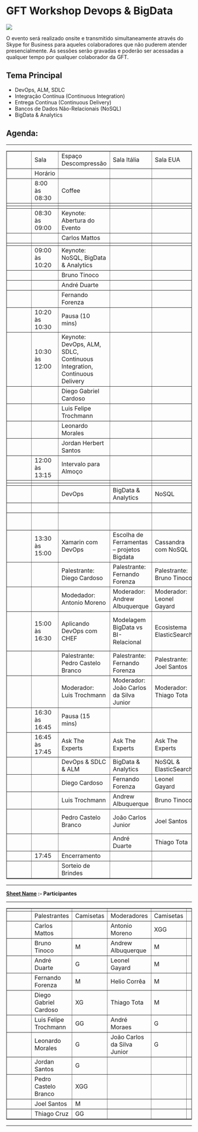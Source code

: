# GFT Workshop Devops & BigData

![](images/logo-gft.png)


O evento será realizado onsite e transmitido simultaneamente através do Skype for Business para aqueles colaboradores que não puderem atender presencialmente. As sessões serão gravadas e poderão ser acessadas a qualquer tempo por qualquer colaborador da GFT. 

## Tema Principal
*	DevOps, ALM, SDLC
*	Integração Contínua (Continuous Integration)
*	Entrega Contínua (Continuous Delivery)
*	Bancos de Dados Não-Relacionais (NoSQL)
*	BigData & Analytics


## Agenda:

<!DOCTYPE html>
<html>	
		<body>			
			<hr>
				<table cellspacing=0 border=1>
					<tr>
						<td style=min-width:50px></td>
						<td style=min-width:50px> Sala</td>
						<td style=min-width:50px>Espaço Descompressão</td>
						<td style=min-width:50px>Sala Itália</td>
						<td style=min-width:50px>Sala EUA</td>
						<td style=min-width:50px>Sala Costa Rica</td>
						<td style=min-width:50px></td>
					</tr>
					<tr>
						<td style=min-width:50px></td>
						<td style=min-width:50px>Horário</td>
						<td style=min-width:50px></td>
						<td style=min-width:50px></td>
						<td style=min-width:50px></td>
						<td style=min-width:50px></td>
						<td style=min-width:50px></td>
					</tr>
					<tr>
						<td style=min-width:50px></td>
						<td style=min-width:50px>8:00 às 08:30</td>
						<td style=min-width:50px>Coffee</td>
						<td style=min-width:50px></td>
						<td style=min-width:50px></td>
						<td style=min-width:50px></td>
						<td style=min-width:50px></td>
					</tr>
					<tr>
						<td style=min-width:50px></td>
						<td style=min-width:50px></td>
						<td style=min-width:50px></td>
						<td style=min-width:50px></td>
						<td style=min-width:50px></td>
						<td style=min-width:50px></td>
						<td style=min-width:50px></td>
					</tr>
					<tr>
						<td style=min-width:50px></td>
						<td style=min-width:50px></td>
						<td style=min-width:50px></td>
						<td style=min-width:50px></td>
						<td style=min-width:50px></td>
						<td style=min-width:50px></td>
						<td style=min-width:50px></td>
					</tr>
					<tr>
						<td style=min-width:50px></td>
						<td style=min-width:50px>08:30 às 09:00</td>
						<td style=min-width:50px>Keynote: Abertura do Evento</td>
						<td style=min-width:50px></td>
						<td style=min-width:50px></td>
						<td style=min-width:50px></td>
						<td style=min-width:50px></td>
					</tr>
					<tr>
						<td style=min-width:50px></td>
						<td style=min-width:50px></td>
						<td style=min-width:50px>Carlos Mattos</td>
						<td style=min-width:50px></td>
						<td style=min-width:50px></td>
						<td style=min-width:50px></td>
						<td style=min-width:50px></td>
					</tr>
					<tr>
						<td style=min-width:50px></td>
						<td style=min-width:50px></td>
						<td style=min-width:50px></td>
						<td style=min-width:50px></td>
						<td style=min-width:50px></td>
						<td style=min-width:50px></td>
						<td style=min-width:50px></td>
					</tr>
					<tr>
						<td style=min-width:50px></td>
						<td style=min-width:50px>09:00 às 10:20</td>
						<td style=min-width:50px>Keynote: NoSQL, BigData & Analytics</td>
						<td style=min-width:50px></td>
						<td style=min-width:50px></td>
						<td style=min-width:50px></td>
						<td style=min-width:50px></td>
					</tr>
					<tr>
						<td style=min-width:50px></td>
						<td style=min-width:50px></td>
						<td style=min-width:50px>Bruno Tinoco</td>
						<td style=min-width:50px></td>
						<td style=min-width:50px></td>
						<td style=min-width:50px></td>
						<td style=min-width:50px></td>
					</tr>
					<tr>
						<td style=min-width:50px></td>
						<td style=min-width:50px></td>
						<td style=min-width:50px>André Duarte</td>
						<td style=min-width:50px></td>
						<td style=min-width:50px></td>
						<td style=min-width:50px></td>
						<td style=min-width:50px></td>
					</tr>
					<tr>
						<td style=min-width:50px></td>
						<td style=min-width:50px></td>
						<td style=min-width:50px>Fernando Forenza</td>
						<td style=min-width:50px></td>
						<td style=min-width:50px></td>
						<td style=min-width:50px></td>
						<td style=min-width:50px></td>
					</tr>
					<tr>
						<td style=min-width:50px></td>
						<td style=min-width:50px>10:20 às 10:30</td>
						<td style=min-width:50px>Pausa (10 mins)</td>
						<td style=min-width:50px></td>
						<td style=min-width:50px></td>
						<td style=min-width:50px></td>
						<td style=min-width:50px></td>
					</tr>
					<tr>
						<td style=min-width:50px></td>
						<td style=min-width:50px>10:30 às 12:00</td>
						<td style=min-width:50px>Keynote: DevOps, ALM, SDLC, Continuous Integration, Continuous Delivery</td>
						<td style=min-width:50px></td>
						<td style=min-width:50px></td>
						<td style=min-width:50px></td>
						<td style=min-width:50px></td>
					</tr>
					<tr>
						<td style=min-width:50px></td>
						<td style=min-width:50px></td>
						<td style=min-width:50px>Diego Gabriel Cardoso</td>
						<td style=min-width:50px></td>
						<td style=min-width:50px></td>
						<td style=min-width:50px></td>
						<td style=min-width:50px></td>
					</tr>
					<tr>
						<td style=min-width:50px></td>
						<td style=min-width:50px></td>
						<td style=min-width:50px>Luis Felipe Trochmann</td>
						<td style=min-width:50px></td>
						<td style=min-width:50px></td>
						<td style=min-width:50px></td>
						<td style=min-width:50px></td>
					</tr>
					<tr>
						<td style=min-width:50px></td>
						<td style=min-width:50px></td>
						<td style=min-width:50px>Leonardo Morales</td>
						<td style=min-width:50px></td>
						<td style=min-width:50px></td>
						<td style=min-width:50px></td>
						<td style=min-width:50px></td>
					</tr>
					<tr>
						<td style=min-width:50px></td>
						<td style=min-width:50px></td>
						<td style=min-width:50px>Jordan Herbert Santos</td>
						<td style=min-width:50px></td>
						<td style=min-width:50px></td>
						<td style=min-width:50px></td>
						<td style=min-width:50px></td>
					</tr>
					<tr>
						<td style=min-width:50px></td>
						<td style=min-width:50px>12:00 às 13:15</td>
						<td style=min-width:50px>Intervalo para Almoço</td>
						<td style=min-width:50px></td>
						<td style=min-width:50px></td>
						<td style=min-width:50px></td>
						<td style=min-width:50px></td>
					</tr>
					<tr>
						<td style=min-width:50px></td>
						<td style=min-width:50px></td>
						<td style=min-width:50px></td>
						<td style=min-width:50px></td>
						<td style=min-width:50px></td>
						<td style=min-width:50px></td>
						<td style=min-width:50px></td>
					</tr>
					<tr>
						<td style=min-width:50px></td>
						<td style=min-width:50px></td>
						<td style=min-width:50px></td>
						<td style=min-width:50px></td>
						<td style=min-width:50px></td>
						<td style=min-width:50px></td>
						<td style=min-width:50px></td>
					</tr>
					<tr>
						<td style=min-width:50px></td>
						<td style=min-width:50px></td>
						<td style=min-width:50px>DevOps</td>
						<td style=min-width:50px>BigData & Analytics</td>
						<td style=min-width:50px>NoSQL</td>
						<td style=min-width:50px>Continuous Integration </td>
						<td style=min-width:50px></td>
					</tr>
					<tr>
						<td style=min-width:50px></td>
						<td style=min-width:50px></td>
						<td style=min-width:50px></td>
						<td style=min-width:50px></td>
						<td style=min-width:50px></td>
						<td style=min-width:50px>& </td>
						<td style=min-width:50px></td>
					</tr>
					<tr>
						<td style=min-width:50px></td>
						<td style=min-width:50px></td>
						<td style=min-width:50px></td>
						<td style=min-width:50px></td>
						<td style=min-width:50px></td>
						<td style=min-width:50px>Continuous Delivery</td>
						<td style=min-width:50px></td>
					</tr>
					<tr>
						<td style=min-width:50px></td>
						<td style=min-width:50px>13:30 às 15:00</td>
						<td style=min-width:50px>Xamarin com DevOps</td>
						<td style=min-width:50px>Escolha de Ferramentas – projetos Bigdata</td>
						<td style=min-width:50px>Cassandra com NoSQL</td>
						<td style=min-width:50px>Continuous Delivery </td>
						<td style=min-width:50px></td>
					</tr>
					<tr>
						<td style=min-width:50px></td>
						<td style=min-width:50px></td>
						<td style=min-width:50px>Palestrante: Diego Cardoso</td>
						<td style=min-width:50px>Palestrante: Fernando Forenza</td>
						<td style=min-width:50px>Palestrante: Bruno Tinoco</td>
						<td style=min-width:50px>Palestrante: Leonardo Morales</td>
						<td style=min-width:50px></td>
					</tr>
					<tr>
						<td style=min-width:50px></td>
						<td style=min-width:50px></td>
						<td style=min-width:50px>Modedador: Antonio Moreno</td>
						<td style=min-width:50px>Moderador: Andrew Albuquerque</td>
						<td style=min-width:50px>Moderador: Leonel Gayard</td>
						<td style=min-width:50px>Moderador: Thiago Tota</td>
						<td style=min-width:50px></td>
					</tr>
					<tr>
						<td style=min-width:50px></td>
						<td style=min-width:50px>15:00 às 16:30</td>
						<td style=min-width:50px>Aplicando DevOps com CHEF</td>
						<td style=min-width:50px>Modelagem BigData vs BI-Relacional</td>
						<td style=min-width:50px>Ecosistema ElasticSearch</td>
						<td style=min-width:50px>Modelo de maturidade em Continuous Delivery</td>
						<td style=min-width:50px></td>
					</tr>
					<tr>
						<td style=min-width:50px></td>
						<td style=min-width:50px></td>
						<td style=min-width:50px>Palestrante: Pedro Castelo Branco</td>
						<td style=min-width:50px>Palestrante: Fernando Forenza</td>
						<td style=min-width:50px>Palestrante: Joel Santos</td>
						<td style=min-width:50px>Palestrante: Thiago Cruz</td>
						<td style=min-width:50px></td>
					</tr>
					<tr>
						<td style=min-width:50px></td>
						<td style=min-width:50px></td>
						<td style=min-width:50px>Moderador: Luis Trochmann</td>
						<td style=min-width:50px>Moderador: João Carlos da Silva Junior</td>
						<td style=min-width:50px>Moderador: Thiago Tota</td>
						<td style=min-width:50px>Moderador: Helio Corrêa</td>
						<td style=min-width:50px></td>
					</tr>
					<tr>
						<td style=min-width:50px></td>
						<td style=min-width:50px>16:30 às 16:45</td>
						<td style=min-width:50px>Pausa (15 mins)</td>
						<td style=min-width:50px></td>
						<td style=min-width:50px></td>
						<td style=min-width:50px></td>
						<td style=min-width:50px></td>
					</tr>
					<tr>
						<td style=min-width:50px></td>
						<td style=min-width:50px>16:45 às 17:45</td>
						<td style=min-width:50px>Ask The Experts </td>
						<td style=min-width:50px>Ask The Experts </td>
						<td style=min-width:50px>Ask The Experts </td>
						<td style=min-width:50px>Ask The Experts </td>
						<td style=min-width:50px></td>
					</tr>
					<tr>
						<td style=min-width:50px></td>
						<td style=min-width:50px></td>
						<td style=min-width:50px>DevOps & SDLC & ALM</td>
						<td style=min-width:50px>BigData & Analytics</td>
						<td style=min-width:50px>NoSQL & ElasticSearch</td>
						<td style=min-width:50px>CI & CD</td>
						<td style=min-width:50px></td>
					</tr>
					<tr>
						<td style=min-width:50px></td>
						<td style=min-width:50px></td>
						<td style=min-width:50px>Diego Cardoso</td>
						<td style=min-width:50px>Fernando Forenza</td>
						<td style=min-width:50px>Leonel Gayard</td>
						<td style=min-width:50px>Leonardo Morales</td>
						<td style=min-width:50px></td>
					</tr>
					<tr>
						<td style=min-width:50px></td>
						<td style=min-width:50px></td>
						<td style=min-width:50px>Luis Trochmann</td>
						<td style=min-width:50px>Andrew Albuquerque</td>
						<td style=min-width:50px>Bruno Tinoco</td>
						<td style=min-width:50px>Thiago Cruz</td>
						<td style=min-width:50px></td>
					</tr>
					<tr>
						<td style=min-width:50px></td>
						<td style=min-width:50px></td>
						<td style=min-width:50px>Pedro Castelo Branco</td>
						<td style=min-width:50px>João Carlos Junior</td>
						<td style=min-width:50px>Joel Santos</td>
						<td style=min-width:50px>Jordan Herbert Santos</td>
						<td style=min-width:50px></td>
					</tr>
					<tr>
						<td style=min-width:50px></td>
						<td style=min-width:50px></td>
						<td style=min-width:50px></td>
						<td style=min-width:50px>André Duarte</td>
						<td style=min-width:50px>Thiago Tota</td>
						<td style=min-width:50px></td>
						<td style=min-width:50px></td>
					</tr>
					<tr>
						<td style=min-width:50px></td>
						<td style=min-width:50px>17:45</td>
						<td style=min-width:50px>Encerramento</td>
						<td style=min-width:50px></td>
						<td style=min-width:50px></td>
						<td style=min-width:50px></td>
						<td style=min-width:50px></td>
					</tr>
					<tr>
						<td style=min-width:50px></td>
						<td style=min-width:50px></td>
						<td style=min-width:50px>Sorteio de Brindes</td>
						<td style=min-width:50px></td>
						<td style=min-width:50px></td>
						<td style=min-width:50px></td>
						<td style=min-width:50px></td>
					</tr>
				</table>
				<hr>
					<b>
						<u>Sheet Name</u> :- Participantes
					</b>
					<hr>
						<table cellspacing=0 border=1>
							<tr>
								<td style=min-width:50px></td>
								<td style=min-width:50px></td>
								<td style=min-width:50px></td>
								<td style=min-width:50px></td>
								<td style=min-width:50px></td>
								<td style=min-width:50px></td>
								<td style=min-width:50px></td>
								<td style=min-width:50px></td>
								<td style=min-width:50px></td>
							</tr>
							<tr>
								<td style=min-width:50px></td>
								<td style=min-width:50px>Palestrantes</td>
								<td style=min-width:50px>Camisetas</td>
								<td style=min-width:50px>Moderadores</td>
								<td style=min-width:50px>Camisetas</td>
								<td style=min-width:50px></td>
								<td style=min-width:50px></td>
								<td style=min-width:50px></td>
								<td style=min-width:50px></td>
							</tr>
							<tr>
								<td style=min-width:50px></td>
								<td style=min-width:50px>Carlos Mattos</td>
								<td style=min-width:50px></td>
								<td style=min-width:50px>Antonio Moreno</td>
								<td style=min-width:50px>XGG</td>
								<td style=min-width:50px></td>
								<td style=min-width:50px></td>
								<td style=min-width:50px></td>
								<td style=min-width:50px></td>
							</tr>
							<tr>
								<td style=min-width:50px></td>
								<td style=min-width:50px>Bruno Tinoco</td>
								<td style=min-width:50px>M</td>
								<td style=min-width:50px>Andrew Albuquerque</td>
								<td style=min-width:50px>M</td>
								<td style=min-width:50px></td>
								<td style=min-width:50px></td>
								<td style=min-width:50px></td>
								<td style=min-width:50px></td>
							</tr>
							<tr>
								<td style=min-width:50px></td>
								<td style=min-width:50px>André Duarte</td>
								<td style=min-width:50px>G</td>
								<td style=min-width:50px>Leonel Gayard</td>
								<td style=min-width:50px>M</td>
								<td style=min-width:50px></td>
								<td style=min-width:50px></td>
								<td style=min-width:50px></td>
								<td style=min-width:50px></td>
							</tr>
							<tr>
								<td style=min-width:50px></td>
								<td style=min-width:50px>Fernando Forenza</td>
								<td style=min-width:50px>M</td>
								<td style=min-width:50px>Helio Corrêa</td>
								<td style=min-width:50px>M</td>
								<td style=min-width:50px></td>
								<td style=min-width:50px></td>
								<td style=min-width:50px></td>
								<td style=min-width:50px></td>
							</tr>
							<tr>
								<td style=min-width:50px></td>
								<td style=min-width:50px>Diego Gabriel Cardoso</td>
								<td style=min-width:50px>XG</td>
								<td style=min-width:50px>Thiago Tota</td>
								<td style=min-width:50px>M</td>
								<td style=min-width:50px></td>
								<td style=min-width:50px></td>
								<td style=min-width:50px></td>
								<td style=min-width:50px></td>
							</tr>
							<tr>
								<td style=min-width:50px></td>
								<td style=min-width:50px>Luis Felipe Trochmann</td>
								<td style=min-width:50px>GG</td>
								<td style=min-width:50px>André Moraes</td>
								<td style=min-width:50px>G</td>
								<td style=min-width:50px></td>
								<td style=min-width:50px></td>
								<td style=min-width:50px></td>
								<td style=min-width:50px></td>
							</tr>
							<tr>
								<td style=min-width:50px></td>
								<td style=min-width:50px>Leonardo Morales</td>
								<td style=min-width:50px>G</td>
								<td style=min-width:50px>João Carlos da Silva Junior</td>
								<td style=min-width:50px>G</td>
								<td style=min-width:50px></td>
								<td style=min-width:50px></td>
								<td style=min-width:50px></td>
								<td style=min-width:50px></td>
							</tr>
							<tr>
								<td style=min-width:50px></td>
								<td style=min-width:50px>Jordan Santos</td>
								<td style=min-width:50px>G</td>
								<td style=min-width:50px></td>
								<td style=min-width:50px></td>
								<td style=min-width:50px></td>
								<td style=min-width:50px></td>
								<td style=min-width:50px></td>
								<td style=min-width:50px></td>
							</tr>
							<tr>
								<td style=min-width:50px></td>
								<td style=min-width:50px>Pedro Castelo Branco</td>
								<td style=min-width:50px>XGG</td>
								<td style=min-width:50px></td>
								<td style=min-width:50px></td>
								<td style=min-width:50px></td>
								<td style=min-width:50px></td>
								<td style=min-width:50px></td>
								<td style=min-width:50px></td>
							</tr>
							<tr>
								<td style=min-width:50px></td>
								<td style=min-width:50px>Joel Santos</td>
								<td style=min-width:50px>M</td>
								<td style=min-width:50px></td>
								<td style=min-width:50px></td>
								<td style=min-width:50px></td>
								<td style=min-width:50px></td>
								<td style=min-width:50px></td>
								<td style=min-width:50px></td>
							</tr>
							<tr>
								<td style=min-width:50px></td>
								<td style=min-width:50px>Thiago Cruz</td>
								<td style=min-width:50px>GG</td>
								<td style=min-width:50px></td>
								<td style=min-width:50px></td>
								<td style=min-width:50px></td>
								<td style=min-width:50px></td>
								<td style=min-width:50px></td>
								<td style=min-width:50px></td>
							</tr>
						</table>
						<hr>
						</body>
					</html>

